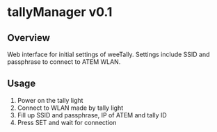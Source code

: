# tallyManager v0.1

## Overview
Web interface for initial settings of weeTally. Settings include SSID and passphrase to connect to ATEM WLAN. 

## Usage
1. Power on the tally light
2. Connect to WLAN made by tally light
3. Fill up SSID and passphrase, IP of ATEM and tally ID
4. Press SET and wait for connection

